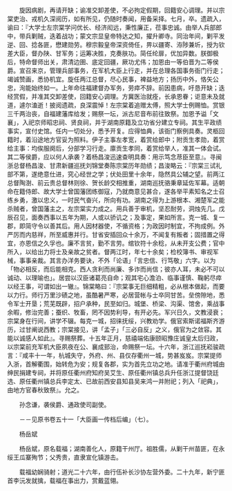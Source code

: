 <!-- { "loadSidebar": true } -->
　　旋因病剧，再请开缺；谕准交卸差使，不必拘定假期，回籍安心调理。并以宗棠吏治、戎机久深阅历，如有所见，仍随时奏闻，用备采择。七月，卒。遗疏入，谕曰：『大学士左宗棠学问优长、经济闳远，秉性廉正，莅事忠诚。由举人兵部郎中，带兵剿贼，迭着战功；蒙文宗显皇帝特达之知，擢升卿寺。同治年间，剿平发逆、回、捻各匪，懋建勋劳。穆宗毅皇帝深资倚任，畀以疆寄、洊陟兼圻，授为钦差大臣，督办陕、甘军务；运筹决胜，克奏肤功。简任纶扉，优加异数。朕御极后，特命督师出关，肃清边圉、底定回疆，厥功尤伟；加恩由一等伯晋为二等侯爵。宣召来京，管理兵部事务，在军机大臣上行走，并在总理各国事务衙门行走；竭诚赞画，悉协机宜。旋任两江总督，尽心民事，裨益地方；扬历中外，恪矢公忠，洵能始终如一。上年命往福建督办军务，劳瘁不辞。前因患病，吁恳开缺；迭经赏假，并准其交卸差使，回籍安心调理。方冀医治就痊，长承恩眷；讵意未及就道，遽尔溘逝！披阅遗疏，良深震悼！左宗棠着追赠太傅，照大学士例赐恤。赏银三千两治丧，自福建藩库给发；赐祭一坛，派古尼音布前往致祭。加恩予谥「文襄」，入祀京师昭忠祠、贤良祠，并于湖南原籍及立功省分建立专祠。其生平政绩事实，宣付史馆。任内一切处分，悉予开复。应得恤典，该衙门察例具奏。灵柩回籍时，着沿途地方官妥为照料。伊子主事左孝宽，着赏给郎中；附贡生孝勋，着赏给主事：均俟服阕后，分部学习行走。廪贡生孝同，着赏给举人，准其一体会试。其二等侯爵，应以何人承袭？着杨昌浚迅速查明具奏：用示笃念荩臣至意』。寻闽浙总督杨昌浚、甘肃新疆巡抚刘锦堂奏陈宗棠历年勋绩；昌浚略云：『宗棠三试礼部不第，遂绝意仕进，究心经世之学；伏处田里十余年，隐然具公辅之望。前两江总督陶澍、前云贵总督林则徐、贺长龄交相推重，湖南巡抚骆秉章延佐军幕。适朝命在籍侍郎、故大学士曾国藩团练御寇，乃就商意见甚合，遂各举平素知名之士召练乡勇，激以忠义，一时民气奋兴，所向有功。湖南之得为上游根本、湘楚军之能杀贼者，曾国藩主之，左宗棠实力成之。用兵善于审机，坚忍耐劳，洞烛先几。戊辰召见，面奏西事以五年为期，人或以骄讥之；及事定，果如所言。克一城、复一郡，即简守令以善其后。用人因材器使，不循资格；为政因时制宜，不拘成例。外严厉而内慈祥，所至威惠并行。甘省安插回众十余万，不闻复有叛者；固措置之得宜，亦恩信之久孚也。廉不言贫，勤不言劳。绾钦符十余稔，从未开支公费；官中所入，以给出力将士及亲故之贫者。督两江时，年七十余矣；检校簿书、审视军械，事事亲裁。其言办洋务要诀，不外「论语」「言忠信、行笃敬」六字。以为「物必相反，而后能相克。西人贪利而尚廉、多诈而尚信；彼亦人耳，未必不可以诚动、以理喻也」。居尝以汉臣诸葛亮自命；观其宅心澹泊、临事谨慎、鞠躬尽瘁以经王事，可谓如出一辙』。锦棠略曰：『宗棠事无巨细精粗，必从根本做起，而要以力行。师行万里沙碛之地，虽酷暑严寒，必居营帐与士卒同甘苦。垒傍隙地，悉令军士开垦；荒芜既辟，招户承种，民至如归。城堡、桥梁、沟渠、馆舍，乘战事余暇，修治完善；蚕织、牧畜，罔不因势利导，有开必先。军兴日久，文教浸衰；宗棠身在行间，讲学不辍。每克一城，招徕抚绥，兴教劝学。俄官索斯诺福斯齐游历，过甘阐说西教；宗棠接见，讲「孟子」「三必自反」之义，俄官为之敛容。其能以诚感人如此』。寻赐祭葬。十五年正月，慈禧端佑康颐昭豫庄诚皇太后归政，以宗棠前充军机大臣夙夜在公、襄成郅治，命赐祭一坛。十六年，浙江巡抚崧骏疏言：『咸丰十一年，杭城失守，外府、州、县仅存衢州一城，势甚岌岌。宗棠提师入浙，首解衢围，始转危为安；规复各郡，实为首先立功之地。请准于衢州府城由绅民捐建专祠，并将原任衢州府知府吴艾生、原任衢州镇总兵升任浙江提督饶廷选、原任衢州镇总兵李定太、已故前西安县知县吴来鸿一并附祀；列入「祀典」，由地方官春秋致祭』。允之。

　　孙念谦，袭侯爵、通政使司副使。

　　－－见原书卷五十一「大臣画一传档后编」（七）。

　　杨岳斌

　　杨岳斌，原名载福；湖南善化人，原籍干州厅。祖胜儒，从剿干州苗匪，在永绥王瓜寨殉节；父秀贵，直隶宣化镇游击。

　　载福幼娴骑射；道光二十六年，由行伍补长沙协左营外委。二十九年，新宁匪首李沅发就擒，载福在事出力，赏戴蓝翎。

